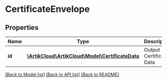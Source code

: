 # CertificateEnvelope

## Properties
Name | Type | Description | Notes
------------ | ------------- | ------------- | -------------
**id** | [**\ArtikCloud\ArtikCloud\Model\CertificateData**](CertificateData.md) | Output Certificate Data | [optional] 

[[Back to Model list]](../README.md#documentation-for-models) [[Back to API list]](../README.md#documentation-for-api-endpoints) [[Back to README]](../README.md)


